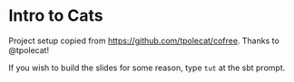 # Intro to Cats

Project setup copied from https://github.com/tpolecat/cofree. Thanks to @tpolecat!

If you wish to build the slides for some reason, type `tut` at the sbt prompt.
